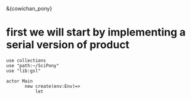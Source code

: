 &{cowichan_pony}

# first we will start by implementing a serial version of product

```pony
use collections
use "path:~/SciPony"
use "lib:gsl"

actor Main
       new create(env:Env)=>
           let
```

